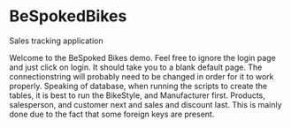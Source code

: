 # BeSpokedBikes
Sales tracking application 

Welcome to the BeSpoked Bikes demo. Feel free to ignore the login page and just click on login. It should take you to a blank default page.
The connectionstring will probably need to be changed in order for it to work properly. Speaking of database, when running the scripts to create the tables,
it is best to run the BikeStyle, and Manufacturer first. Products, salesperson, and customer next and sales and discount last. This is mainly done due to the fact
that some foreign keys are present.
